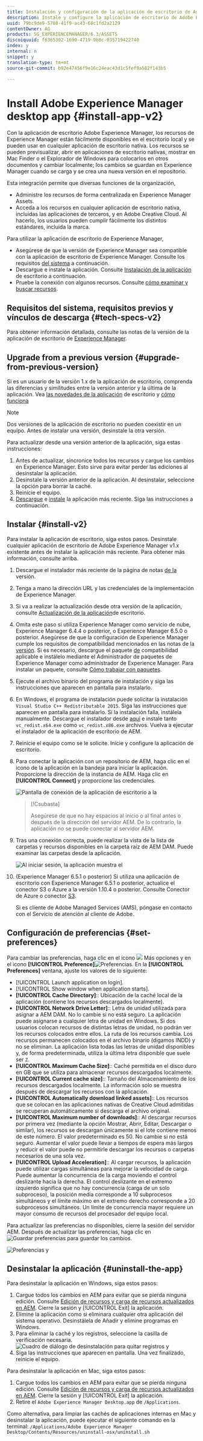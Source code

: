 ```yaml
---
title: Instalación y configuración de la aplicación de escritorio de Adobe Experience Manager
description: Instale y configure la aplicación de escritorio de Adobe Experience Manager para trabajar con los servidores de recursos de Adobe Experience Manager y descargar los recursos en el sistema de archivos local.
uuid: 79bc9de9-5708-41f9-ac43-68c1fd2a2129
contentOwner: AG
products: SG_EXPERIENCEMANAGER/6.3/ASSETS
discoiquuid: f6365302-1690-4719-9b8c-035719422740
index: y
internal: n
snippet: y
translation-type: tm+mt
source-git-commit: b92e47456f9e16c24eac43d1c5fef9a582f143b5

---
```



# Install Adobe Experience Manager desktop app {#install-app-v2}

Con la aplicación de escritorio Adobe Experience Manager, los recursos de Experience Manager están fácilmente disponibles en el escritorio local y se pueden usar en cualquier aplicación de escritorio nativa. Los recursos se pueden previsualizar, abrir en aplicaciones de escritorio nativas, mostrar en Mac Finder o el Explorador de Windows para colocarlos en otros documentos y cambiar localmente; los cambios se guardan en Experience Manager cuando se carga y se crea una nueva versión en el repositorio.

Esta integración permite que diversas funciones de la organización,

* Administre los recursos de forma centralizada en Experience Manager Assets.
* Acceda a los recursos en cualquier aplicación de escritorio nativa, incluidas las aplicaciones de terceros, y en Adobe Creative Cloud. Al hacerlo, los usuarios pueden cumplir fácilmente los distintos estándares, incluida la marca.

Para utilizar la aplicación de escritorio de Experience Manager,

* Asegúrese de que la versión de Experience Manager sea compatible con la aplicación de escritorio de Experience Manager. Consulte los requisitos [del sistema](release-notes.md#system-requirements-and-prerequisites-v2) a continuación.
* Descargue e instale la aplicación. Consulte [Instalación de la aplicación](#install-v2) de escritorio a continuación.
* Pruebe la conexión con algunos recursos. Consulte [cómo examinar y buscar recursos](using.md#browse-search-preview-assets).

## Requisitos del sistema, requisitos previos y vínculos de descarga {#tech-specs-v2}

Para obtener información detallada, consulte las notas de la versión de la aplicación de escritorio de [Experience Manager](release-notes.md).

## Upgrade from a previous version {#upgrade-from-previous-version}

Si es un usuario de la versión 1.x de la aplicación de escritorio, comprenda las diferencias y similitudes entre la versión anterior y la última de la aplicación. Vea [las novedades de la aplicación](introduction.md#whats-new-v2) de escritorio y [cómo funciona](release-notes.md#how-app-works)

>[!NOTE]
>
>Dos versiones de la aplicación de escritorio no pueden coexistir en un equipo. Antes de instalar una versión, desinstale la otra versión.

Para actualizar desde una versión anterior de la aplicación, siga estas instrucciones:

1. Antes de actualizar, sincronice todos los recursos y cargue los cambios en Experience Manager. Esto sirve para evitar perder las ediciones al desinstalar la aplicación.
1. Desinstale la versión anterior de la aplicación. Al desinstalar, seleccione la opción para borrar la caché.
1. Reinicie el equipo.
1. [Descargue](release-notes.md) e [instale](#install-v2) la aplicación más reciente. Siga las instrucciones a continuación.

## Instalar {#install-v2}

Para instalar la aplicación de escritorio, siga estos pasos. Desinstale cualquier aplicación de escritorio de Adobe Experience Manager v1.x existente antes de instalar la aplicación más reciente. Para obtener más información, consulte arriba.

1. Descargue el instalador más reciente de la página de notas [de la](release-notes.md) versión.
1. Tenga a mano la dirección URL y las credenciales de la implementación de Experience Manager.
1. Si va a realizar la actualización desde otra versión de la aplicación, consulte [Actualización de la aplicación](#upgrade-from-previous-version)de escritorio.
1. Omita este paso si utiliza Experience Manager como servicio de nube, Experience Manager 6.4.4 o posterior, o Experience Manager 6.5.0 o posterior. Asegúrese de que la configuración de Experience Manager cumple los requisitos de compatibilidad mencionados en las notas de la [versión](release-notes.md). Si es necesario, descargue el paquete [de](https://www.adobeaemcloud.com/content/marketplace/marketplaceProxy.html?packagePath=/content/companies/public/adobe/packages/cq640/featurepack/adobe-asset-link-support) compatibilidad aplicable e instálelo mediante el Administrador de paquetes de Experience Manager como administrador de Experience Manager. Para instalar un paquete, consulte [Cómo trabajar con paquetes](https://docs.adobe.com/content/help/en/experience-manager-65/administering/contentmanagement/package-manager.html).
1. Ejecute el archivo binario del programa de instalación y siga las instrucciones que aparecen en pantalla para instalarlo.
1. En Windows, el programa de instalación puede solicitar la instalación `Visual Studio C++ Redistributable 2015`. Siga las instrucciones que aparecen en pantalla para instalarlo. Si la instalación falla, instálela manualmente. Descargue el instalador desde [aquí](https://www.microsoft.com/en-us/download/details.aspx?id=52685) e instale tanto `vc_redist.x64.exe` como `vc_redist.x86.exe` archivos. Vuelva a ejecutar el instalador de la aplicación de escritorio de AEM.
1. Reinicie el equipo como se le solicite. Inicie y configure la aplicación de escritorio.
1. Para conectar la aplicación con un repositorio de AEM, haga clic en el icono de la aplicación en la bandeja para iniciar la aplicación. Proporcione la dirección de la instancia de AEM. Haga clic en **[!UICONTROL Connect]** y proporcione las credenciales.

   ![Pantalla de conexión de la aplicación de escritorio a la](assets/connect_da2.png "dirección del servidor de entradaPantalla de conexión a la dirección del servidor de entrada")

   >[!Csubasta]
   >
   >Asegúrese de que no hay espacios al inicio o al final antes o después de la dirección del servidor AEM. De lo contrario, la aplicación no se puede conectar al servidor AEM.

1. Tras una conexión correcta, puede realizar la vista de la lista de carpetas y recursos disponibles en la carpeta raíz de AEM DAM. Puede examinar las carpetas desde la aplicación.

   ![Al iniciar sesión, la aplicación muestra el](assets/firstview_da2.png "contenido de DAM. Al iniciar sesión, la aplicación muestra el contenido de DAM")

1. (Experience Manager 6.5.1 o posterior) Si utiliza una aplicación de escritorio con Experience Manager 6.5.1 o posterior, actualice el conector S3 o Azure a la versión 1.10.4 o posterior. Consulte Conector [](https://docs.adobe.com/content/help/en/experience-manager-65/deploying/deploying/data-store-config.html#AzureDataStore) de Azure o conector [S3](https://docs.adobe.com/content/help/en/experience-manager-65/deploying/deploying/data-store-config.html#AmazonS3DataStore).

   Si es cliente de Adobe Managed Services (AMS), póngase en contacto con el Servicio de atención al cliente de Adobe.

## Configuración de preferencias {#set-preferences}

Para cambiar las preferencias, haga clic en el icono ![](assets/do-not-localize/more_options_da2.png) Más opciones y en el icono **[!UICONTROL Preference]**![ Preferencias](assets/do-not-localize/preferences_icon_da2.png). En la **[!UICONTROL Preferences]** ventana, ajuste los valores de lo siguiente:

* [!UICONTROL Launch application on login].
* [!UICONTROL Show window when application starts].
* **[!UICONTROL Cache Directory]**:: Ubicación de la caché local de la aplicación (contiene los recursos descargados localmente).
* **[!UICONTROL Network Drive Letter]**:: Letra de unidad utilizada para asignar a AEM DAM. No lo cambie si no está seguro. La aplicación puede asignarse a cualquier letra de unidad en Windows. Si dos usuarios colocan recursos de distintas letras de unidad, no podrán ver los recursos colocados entre ellos. La ruta de los recursos cambia. Los recursos permanecen colocados en el archivo binario (digamos INDD) y no se eliminan. La aplicación lista todas las letras de unidad disponibles y, de forma predeterminada, utiliza la última letra disponible que suele ser `Z`.
* **[!UICONTROL Maximum Cache Size]**:: Caché permitida en el disco duro en GB que se utiliza para almacenar recursos descargados localmente.
* **[!UICONTROL Current cache size]**:: Tamaño del Almacenamiento de los recursos descargados localmente. La información solo se muestra después de descargar los recursos con la aplicación.
* **[!UICONTROL Automatically download linked assets]**:: Los recursos que se colocan en las aplicaciones nativas de Creative Cloud admitidas se recuperan automáticamente si descarga el archivo original.
* **[!UICONTROL Maximum number of downloads]**:: Al descargar recursos por primera vez (mediante la opción Mostrar, Abrir, Editar, Descargar o similar), los recursos se descargan únicamente si el lote contiene menos de este número. El valor predeterminado es 50. No cambie si no está seguro. Aumentar el valor puede llevar a tiempos de espera más largos y reducir el valor puede no permitirle descargar los recursos o carpetas necesarios de una sola vez.
* **[!UICONTROL Upload Acceleration]**:: Al cargar recursos, la aplicación puede utilizar cargas simultáneas para mejorar la velocidad de carga. Puede aumentar la concurrencia de la carga moviendo el control deslizante hacia la derecha. El control deslizante en el extremo izquierdo significa que no hay concurrencia (carga de un solo subproceso), la posición media corresponde a 10 subprocesos simultáneos y el límite máximo en el extremo derecho corresponde a 20 subprocesos simultáneos. Un límite de concurrencia mayor requiere un mayor consumo de recursos del procesador del equipo local.

Para actualizar las preferencias no disponibles, cierre la sesión del servidor AEM. Después de actualizar las preferencias, haga clic en ![Guardar preferencias](assets/do-not-localize/save_preferences_da2.png) para guardar los cambios.

![Preferencias y](assets/preferences_da2.png "configuración de la aplicación de escritorio de AEMespreferencias de la aplicación de escritorio")

## Desinstalar la aplicación {#uninstall-the-app}

Para desinstalar la aplicación en Windows, siga estos pasos:

1. Cargue todos los cambios en AEM para evitar que se pierda ninguna edición. Consulte [Edición de recursos y carga de recursos actualizados en AEM](using.md#edit-assets-upload-updated-assets). Cierre la sesión y [!UICONTROL Exit] la aplicación.
1. Elimine la aplicación como si eliminara cualquier otra aplicación del sistema operativo. Desinstálela de Añadir y elimine programas en Windows.
1. Para eliminar la caché y los registros, seleccione la casilla de verificación necesaria.
   ![Cuadro de diálogo de desinstalación para quitar registros y](assets/uninstall_da2.png "cachéCuadro de diálogo de desinstalación para quitar registros y caché")
1. Siga las instrucciones que aparecen en pantalla. Una vez finalizado, reinicie el equipo.

Para desinstalar la aplicación en Mac, siga estos pasos:

1. Cargue todos los cambios en AEM para evitar que se pierda ninguna edición. Consulte [Edición de recursos y carga de recursos actualizados en AEM](using.md#edit-assets-upload-updated-assets). Cierre la sesión y [!UICONTROL Exit] la aplicación.
1. Retire el `Adobe Experience Manager Desktop.app` de `/Applications`.

Como alternativa, para limpiar las cachés de aplicaciones internas en Mac y desinstalar la aplicación, puede ejecutar el siguiente comando en la terminal:
`/Applications/Adobe Experience Manager Desktop/Contents/Resources/uninstall-osx/uninstall.sh`
